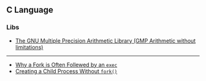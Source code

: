 ## C Language

### Libs
- [The GNU Multiple Precision Arithmetic Library (GMP Arithmetic without limitations)](https://gmplib.org/)


---------------------------------

- [Why a Fork is Often Follewed by an `exec`](https://superuser.com/questions/1737519/why-a-fork-is-often-followed-by-an-exec)
- [Creating a Child Process Without `fork()`](https://stackoverflow.com/questions/54152633/creating-a-child-process-without-fork)
